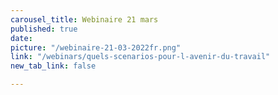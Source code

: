 ```yaml
---
carousel_title: Webinaire 21 mars
published: true
date: 
picture: "/webinaire-21-03-2022fr.png"
link: "/webinars/quels-scenarios-pour-l-avenir-du-travail"
new_tab_link: false

---
```

